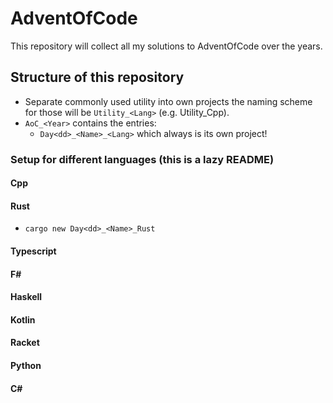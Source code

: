 # AdventOfCode

This repository will collect all my solutions to AdventOfCode over the years.

## Structure of this repository

- Separate commonly used utility into own projects the naming scheme for those will be ``Utility_<Lang>`` (e.g. Utility_Cpp).
- ``AoC_<Year>`` contains the entries:
  - ``Day<dd>_<Name>_<Lang>`` which always is its own project!
  
### Setup for different languages (this is a lazy README)

#### Cpp

#### Rust

- ``cargo new Day<dd>_<Name>_Rust``

#### Typescript

#### F#

#### Haskell

#### Kotlin

#### Racket

#### Python

#### C#

